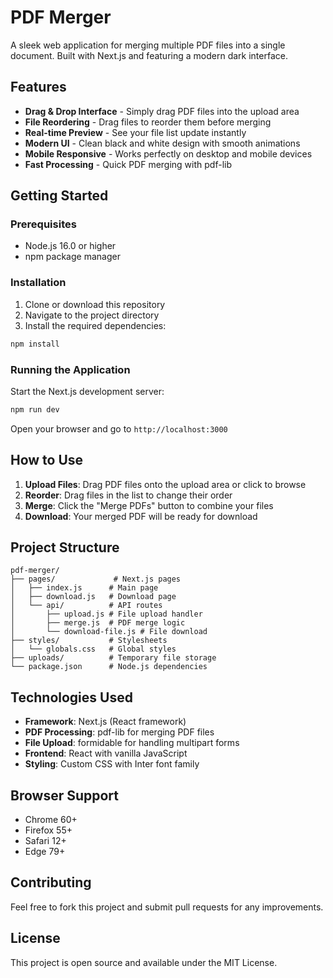 # PDF Merger

A sleek web application for merging multiple PDF files into a single document. Built with Next.js and featuring a modern dark interface.

## Features

- **Drag & Drop Interface** - Simply drag PDF files into the upload area
- **File Reordering** - Drag files to reorder them before merging
- **Real-time Preview** - See your file list update instantly
- **Modern UI** - Clean black and white design with smooth animations
- **Mobile Responsive** - Works perfectly on desktop and mobile devices
- **Fast Processing** - Quick PDF merging with pdf-lib

## Getting Started

### Prerequisites

- Node.js 16.0 or higher
- npm package manager

### Installation

1. Clone or download this repository
2. Navigate to the project directory
3. Install the required dependencies:

```bash
npm install
```

### Running the Application

Start the Next.js development server:

```bash
npm run dev
```

Open your browser and go to `http://localhost:3000`

## How to Use

1. **Upload Files**: Drag PDF files onto the upload area or click to browse
2. **Reorder**: Drag files in the list to change their order
3. **Merge**: Click the "Merge PDFs" button to combine your files
4. **Download**: Your merged PDF will be ready for download

## Project Structure

```
pdf-merger/
├── pages/             # Next.js pages
│   ├── index.js      # Main page
│   ├── download.js   # Download page
│   └── api/          # API routes
│       ├── upload.js # File upload handler
│       ├── merge.js  # PDF merge logic
│       └── download-file.js # File download
├── styles/           # Stylesheets
│   └── globals.css   # Global styles
├── uploads/          # Temporary file storage
└── package.json      # Node.js dependencies
```

## Technologies Used

- **Framework**: Next.js (React framework)
- **PDF Processing**: pdf-lib for merging PDF files
- **File Upload**: formidable for handling multipart forms
- **Frontend**: React with vanilla JavaScript
- **Styling**: Custom CSS with Inter font family

## Browser Support

- Chrome 60+
- Firefox 55+
- Safari 12+
- Edge 79+

## Contributing

Feel free to fork this project and submit pull requests for any improvements.

## License

This project is open source and available under the MIT License.